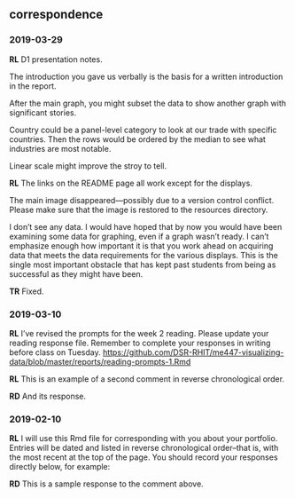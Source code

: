 
## correspondence

### 2019-03-29

**RL** D1 presentation notes.

The introduction you gave us verbally is the basis for a written
introduction in the report.

After the main graph, you might subset the data to show another graph
with significant stories.

Country could be a panel-level category to look at our trade with
specific countries. Then the rows would be ordered by the median to see
what industries are most notable.

Linear scale might improve the stroy to tell.

**RL** The links on the README page all work except for the displays.

The main image disappeared—possibly due to a version control conflict.
Please make sure that the image is restored to the resources directory.

I don’t see any data. I would have hoped that by now you would have been
examining some data for graphing, even if a graph wasn’t ready. I can’t
emphasize enough how important it is that you work ahead on acquiring
data that meets the data requirements for the various displays. This is
the single most important obstacle that has kept past students from
being as successful as they might have been.

**TR** Fixed.

### 2019-03-10

**RL** I’ve revised the prompts for the week 2 reading. Please update
your reading response file. Remember to complete your responses in
writing before class on Tuesday.
<https://github.com/DSR-RHIT/me447-visualizing-data/blob/master/reports/reading-prompts-1.Rmd>

**RL** This is an example of a second comment in reverse chronological
order.

**RD** And its response.

### 2019-02-10

**RL** I will use this Rmd file for corresponding with you about your
portfolio. Entries will be dated and listed in reverse chronological
order–that is, with the most recent at the top of the page. You should
record your responses directly below, for example:

**RD** This is a sample response to the comment above.
